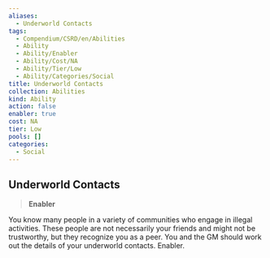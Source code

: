 ```yaml
---
aliases:
  - Underworld Contacts
tags:
  - Compendium/CSRD/en/Abilities
  - Ability
  - Ability/Enabler
  - Ability/Cost/NA
  - Ability/Tier/Low
  - Ability/Categories/Social
title: Underworld Contacts
collection: Abilities
kind: Ability
action: false
enabler: true
cost: NA
tier: Low
pools: []
categories:
  - Social
---
```

## Underworld Contacts    
>**Enabler**  
    
You know many people in a variety of communities who engage in illegal activities. These people are not necessarily your friends and might not be trustworthy, but they recognize you as a peer. You and the GM should work out the details of your underworld contacts. Enabler.